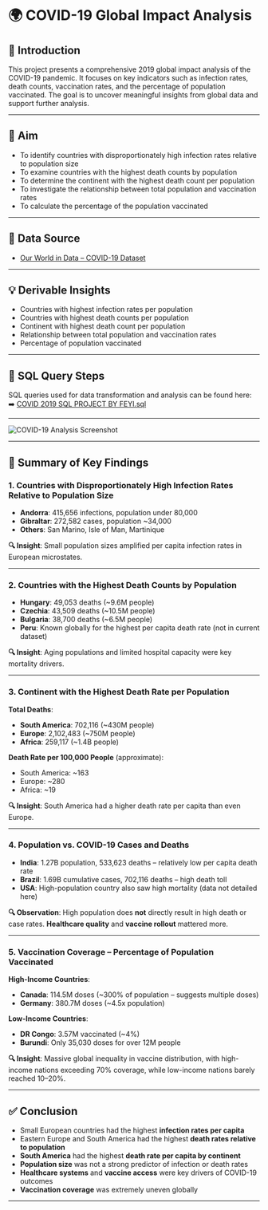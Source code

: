 # 🌍 COVID-19 Global Impact Analysis

## 🧾 Introduction

This project presents a comprehensive 2019 global impact analysis of the COVID-19 pandemic. It focuses on key indicators such as infection rates, death counts, vaccination rates, and the percentage of population vaccinated. The goal is to uncover meaningful insights from global data and support further analysis.

---

## 🎯 Aim

- To identify countries with disproportionately high infection rates relative to population size  
- To examine countries with the highest death counts by population  
- To determine the continent with the highest death count per population  
- To investigate the relationship between total population and vaccination rates  
- To calculate the percentage of the population vaccinated  

---

## 📂 Data Source

- [Our World in Data – COVID-19 Dataset](https://ourworldindata.org/covid-deaths)

---

## 💡 Derivable Insights

- Countries with highest infection rates per population  
- Countries with highest death counts per population  
- Continent with highest death count per population  
- Relationship between total population and vaccination rates  
- Percentage of population vaccinated  

---

## 🧵 SQL Query Steps

SQL queries used for data transformation and analysis can be found here:  
➡️ [COVID 2019 SQL PROJECT BY FEYI.sql](https://github.com/Oluwafeyidunmininu/SQL-Projects/blob/main/COVID%202019%20SQL%20PROJECT%20BY%20FEYI.sql)

---

![COVID-19 Analysis Screenshot](<>)

---

## 📌 Summary of Key Findings

### 1. Countries with Disproportionately High Infection Rates Relative to Population Size

- **Andorra**: 415,656 infections, population under 80,000  
- **Gibraltar**: 272,582 cases, population ~34,000  
- **Others**: San Marino, Isle of Man, Martinique

**🔍 Insight**: Small population sizes amplified per capita infection rates in European microstates.

---

### 2. Countries with the Highest Death Counts by Population

- **Hungary**: 49,053 deaths (~9.6M people)  
- **Czechia**: 43,509 deaths (~10.5M people)  
- **Bulgaria**: 38,700 deaths (~6.5M people)  
- **Peru**: Known globally for the highest per capita death rate (not in current dataset)

**🔍 Insight**: Aging populations and limited hospital capacity were key mortality drivers.

---

### 3. Continent with the Highest Death Rate per Population

**Total Deaths**:  
- **South America**: 702,116 (~430M people)  
- **Europe**: 2,102,483 (~750M people)  
- **Africa**: 259,117 (~1.4B people)  

**Death Rate per 100,000 People** (approximate):  
- South America: ~163  
- Europe: ~280  
- Africa: ~19  

**🔍 Insight**: South America had a higher death rate per capita than even Europe.

---

### 4. Population vs. COVID-19 Cases and Deaths

- **India**: 1.27B population, 533,623 deaths – relatively low per capita death rate  
- **Brazil**: 1.69B cumulative cases, 702,116 deaths – high death toll  
- **USA**: High-population country also saw high mortality (data not detailed here)

**🔍 Observation**: High population does **not** directly result in high death or case rates. **Healthcare quality** and **vaccine rollout** mattered more.

---

### 5. Vaccination Coverage – Percentage of Population Vaccinated

**High-Income Countries**:
- **Canada**: 114.5M doses (~300% of population – suggests multiple doses)  
- **Germany**: 380.7M doses (~4.5x population)

**Low-Income Countries**:
- **DR Congo**: 3.57M vaccinated (~4%)  
- **Burundi**: Only 35,030 doses for over 12M people

**🔍 Insight**: Massive global inequality in vaccine distribution, with high-income nations exceeding 70% coverage, while low-income nations barely reached 10–20%.

---

## ✅ Conclusion

- Small European countries had the highest **infection rates per capita**  
- Eastern Europe and South America had the highest **death rates relative to population**  
- **South America** had the highest **death rate per capita by continent**  
- **Population size** was not a strong predictor of infection or death rates  
- **Healthcare systems** and **vaccine access** were key drivers of COVID-19 outcomes  
- **Vaccination coverage** was extremely uneven globally

---

